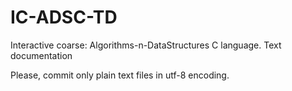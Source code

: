 # IC-ADSC-TD
Interactive coarse: Algorithms-n-DataStructures C language. Text documentation

Please, commit only plain text files in utf-8 encoding.
